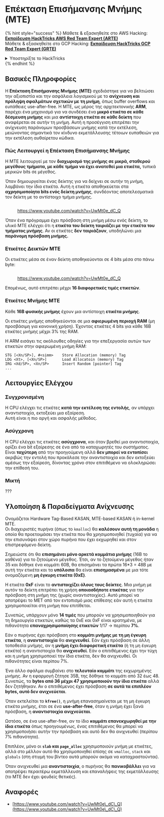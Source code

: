 # Επέκταση Επισήμανσης Μνήμης (MTE)

{% hint style="success" %}
Μάθετε & εξασκηθείτε στο AWS Hacking:<img src="/.gitbook/assets/arte.png" alt="" data-size="line">[**Εκπαίδευση HackTricks AWS Red Team Expert (ARTE)**](https://training.hacktricks.xyz/courses/arte)<img src="/.gitbook/assets/arte.png" alt="" data-size="line">\
Μάθετε & εξασκηθείτε στο GCP Hacking: <img src="/.gitbook/assets/grte.png" alt="" data-size="line">[**Εκπαίδευση HackTricks GCP Red Team Expert (GRTE)**<img src="/.gitbook/assets/grte.png" alt="" data-size="line">](https://training.hacktricks.xyz/courses/grte)

<details>

<summary>Υποστηρίξτε το HackTricks</summary>

* Ελέγξτε τα [**σχέδια συνδρομής**](https://github.com/sponsors/carlospolop)!
* **Εγγραφείτε** στην 💬 [**ομάδα Discord**](https://discord.gg/hRep4RUj7f) ή στην [**ομάδα τηλεγραφήματος**](https://t.me/peass) ή **ακολουθήστε** μας στο **Twitter** 🐦 [**@hacktricks\_live**](https://twitter.com/hacktricks\_live)**.**
* **Κοινοποιήστε κόλπα χάκερ υποβάλλοντας PRs** στα αποθετήρια [**HackTricks**](https://github.com/carlospolop/hacktricks) και [**HackTricks Cloud**](https://github.com/carlospolop/hacktricks-cloud).

</details>
{% endhint %}

## Βασικές Πληροφορίες

Η **Επέκταση Επισήμανσης Μνήμης (MTE)** σχεδιάστηκε για να βελτιώσει την αξιοπιστία και την ασφάλεια λογισμικού με το **ανίχνευση και πρόληψη σφαλμάτων σχετικών με τη μνήμη**, όπως buffer overflows και ευπάθειες use-after-free. Η MTE, ως μέρος της αρχιτεκτονικής **ARM**, παρέχει ένα μηχανισμό για να συνδέσει ένα **μικρό ετικέτα σε κάθε δέσμευση μνήμης** και μια **αντίστοιχη ετικέτα σε κάθε δείκτη** που αναφέρεται σε αυτήν τη μνήμη. Αυτή η προσέγγιση επιτρέπει την ανίχνευση παράνομων προσβάσεων μνήμης κατά την εκτέλεση, μειώνοντας σημαντικά τον κίνδυνο εκμετάλλευσης τέτοιων ευπαθειών για την εκτέλεση αυθαίρετου κώδικα.

### **Πώς Λειτουργεί η Επέκταση Επισήμανσης Μνήμης**

Η MTE λειτουργεί με τον **διαχωρισμό της μνήμης σε μικρά, σταθερού μεγέθους τμήματα, με κάθε τμήμα να έχει ανατεθεί μια ετικέτα,** τυπικά μερικών bits σε μέγεθος.&#x20;

Όταν δημιουργείται ένας δείκτης για να δείχνει σε αυτήν τη μνήμη, λαμβάνει την ίδια ετικέτα. Αυτή η ετικέτα αποθηκεύεται στα **αχρησιμοποίητα bits ενός δείκτη μνήμης**, συνδέοντας αποτελεσματικά τον δείκτη με το αντίστοιχο τμήμα μνήμης.

<figure><img src="../../.gitbook/assets/image (1202).png" alt=""><figcaption><p><a href="https://www.youtube.com/watch?v=UwMt0e_dC_Q">https://www.youtube.com/watch?v=UwMt0e_dC_Q</a></p></figcaption></figure>

Όταν ένα πρόγραμμα έχει πρόσβαση στη μνήμη μέσω ενός δείκτη, το υλικό MTE ελέγχει ότι η **ετικέτα του δείκτη ταιριάζει με την ετικέτα του τμήματος μνήμης**. Αν οι ετικέτες **δεν ταιριάζουν**, υποδηλώνει μια **παράνομη πρόσβαση μνήμης.**

### Ετικέτες Δεικτών MTE

Οι ετικέτες μέσα σε έναν δείκτη αποθηκεύονται σε 4 bits μέσα στο πάνω byte:

<figure><img src="../../.gitbook/assets/image (1203).png" alt=""><figcaption><p><a href="https://www.youtube.com/watch?v=UwMt0e_dC_Q">https://www.youtube.com/watch?v=UwMt0e_dC_Q</a></p></figcaption></figure>

Επομένως, αυτό επιτρέπει μέχρι **16 διαφορετικές τιμές ετικετών**.

### Ετικέτες Μνήμης MTE

Κάθε **16B φυσικής μνήμης** έχουν μια αντίστοιχη **ετικέτα μνήμης**.

Οι ετικέτες μνήμης αποθηκεύονται σε μια **αφιερωμένη περιοχή RAM** (μη προσβάσιμη για κανονική χρήση). Έχοντας ετικέτες 4 bits για κάθε 16B ετικέτες μνήμης μέχρι 3% της RAM.

Η ARM εισάγει τις ακόλουθες οδηγίες για την επεξεργασία αυτών των ετικετών στην αφιερωμένη μνήμη RAM:
```
STG [<Xn/SP>], #<simm>    Store Allocation (memory) Tag
LDG <Xt>, [<Xn/SP>]       Load Allocatoin (memory) Tag
IRG <Xd/SP>, <Xn/SP>      Insert Random [pointer] Tag
...
```
## Λειτουργίες Ελέγχου

### Συγχρονισμένη

Η CPU ελέγχει τις ετικέτες **κατά την εκτέλεση της εντολής**, αν υπάρχει αναντιστοιχία, εκτοξεύει μια εξαίρεση.\
Αυτή είναι η πιο αργή και ασφαλής μέθοδος.

### Ασύγχρονη

Η CPU ελέγχει τις ετικέτες **ασύγχρονα**, και όταν βρεθεί μια αναντιστοιχία, ορίζει ένα bit εξαίρεσης σε ένα από τα καταχωρητές του συστήματος. Είναι **ταχύτερη** από την προηγούμενη αλλά **δεν μπορεί να εντοπίσει** ακριβώς την εντολή που προκάλεσε την αναντιστοιχία και δεν εκτοξεύει αμέσως την εξαίρεση, δίνοντας χρόνο στον επιτιθέμενο να ολοκληρώσει την επίθεσή του.

### Μικτή

???

## Υλοποίηση & Παραδείγματα Ανίχνευσης

Ονομάζεται Hardware Tag-Based KASAN, MTE-based KASAN ή in-kernel MTE.\
Οι διαχειριστές πυρήνα (όπως το `kmalloc`) θα **καλέσουν αυτή τη μονάδα** η οποία θα προετοιμάσει την ετικέτα που θα χρησιμοποιηθεί (τυχαία) για να την επισυνάψει στον χώρο πυρήνα που έχει εκχωρηθεί και στον επιστρεφόμενο δείκτη.

Σημειώστε ότι θα **επισημάνει μόνο αρκετά κομμάτια μνήμης** (16B το καθένα) για το ζητούμενο μέγεθος. Έτσι, αν το ζητούμενο μέγεθος ήταν 35 και δόθηκε ένα κομμάτι 60B, θα επισημάνει τα πρώτα 16\*3 = 48B με αυτή την ετικέτα και τα **υπόλοιπα** θα είναι **επισημασμένα** με μια τότε ονομαζόμενη **μη έγκυρη ετικέτα (0xE)**.

Η ετικέτα **0xF** είναι το **αντιστοιχίζει όλους τους δείκτες**. Μια μνήμη με αυτόν το δείκτη επιτρέπει τη χρήση **οποιασδήποτε ετικέτας** για την πρόσβαση στη μνήμη της (χωρίς αναντιστοιχίες). Αυτό μπορεί να αποτρέψει το MET από τον εντοπισμό μιας επίθεσης εάν αυτή η ετικέτα χρησιμοποιείται στη μνήμη που επιτίθεται.

Συνεπώς, υπάρχουν μόνο **14 τιμές** που μπορούν να χρησιμοποιηθούν για τη δημιουργία ετικετών, καθώς τα 0xE και 0xF είναι κρατημένα, με πιθανότητα **επαναχρησιμοποίησης ετικετών** 1/17 -> περίπου **7%**.

Εάν ο πυρήνας έχει πρόσβαση στο **κομμάτι μνήμης με τη μη έγκυρη ετικέτα**, η **αναντιστοιχία** θα **ανιχνευθεί**. Εάν έχει πρόσβαση σε άλλη τοποθεσία μνήμης, αν η **μνήμη έχει διαφορετική ετικέτα** (ή τη μη έγκυρη ετικέτα) η αναντιστοιχία θα **ανιχνευθεί**. Εάν ο επιτιθέμενος έχει την τύχη και η μνήμη χρησιμοποιεί την ίδια ετικέτα, δεν θα ανιχνευθεί. Οι πιθανότητες είναι περίπου 7%.

Ένα άλλο σφάλμα συμβαίνει στο **τελευταίο κομμάτι** της εκχωρημένης μνήμης. Αν η εφαρμογή ζήτησε 35B, της δόθηκε το κομμάτι από 32 έως 48. Συνεπώς, τα **bytes από 36 μέχρι 47 χρησιμοποιούν την ίδια ετικέτα** αλλά δεν ζητήθηκαν. Αν ο επιτιθέμενος έχει πρόσβαση **σε αυτά τα επιπλέον bytes, αυτό δεν ανιχνεύεται**.

Όταν εκτελείται το **`kfree()`**, η μνήμη επανασημαίνεται με τη μη έγκυρη ετικέτα μνήμης, έτσι σε ένα **use-after-free**, όταν η μνήμη έχει ξανά πρόσβαση, η **αναντιστοιχία ανιχνεύεται**.

Ωστόσο, σε ένα use-after-free, αν το ίδιο **κομμάτι επανεκχωρηθεί με την ίδια ετικέτα** όπως προηγουμένως, ένας επιτιθέμενος θα μπορεί να χρησιμοποιήσει αυτήν την πρόσβαση και αυτό δεν θα ανιχνευθεί (περίπου 7% πιθανότητα).

Επιπλέον, μόνο οι **`slab` και `page_alloc`** χρησιμοποιούν μνήμη με ετικέτες, αλλά στο μέλλον αυτό θα χρησιμοποιηθεί επίσης σε `vmalloc`, `stack` και `globals` (στη στιγμή του βίντεο αυτά μπορούν ακόμα να καταχραστούνται).

Όταν ανιχνευθεί μια **αναντιστοιχία**, ο πυρήνας θα **πανικοβάλλει** για να αποτρέψει περαιτέρω εκμετάλλευση και επαναλήψεις της εκμετάλλευσης (το MTE δεν έχει ψευδείς θετικές).

## Αναφορές

* [https://www.youtube.com/watch?v=UwMt0e\_dC\_Q](https://www.youtube.com/watch?v=UwMt0e\_dC\_Q)
